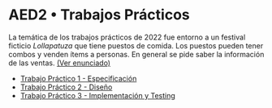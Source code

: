 # AED2 • Trabajos Prácticos

La temática de los trabajos prácticos de 2022 fue entorno a un festival ficticio _Lollapatuza_ que tiene puestos de comida. Los puestos pueden tener combos y venden ítems a personas. En general se pide saber la información de las ventas. [(Ver enunciado)](./1/enunciado.pdf)

- [Trabajo Práctico 1 - Especificación](./1/)
- [Trabajo Práctico 2 - Diseño](./2/)
- [Trabajo Práctico 3 - Implementación y Testing](./3/)